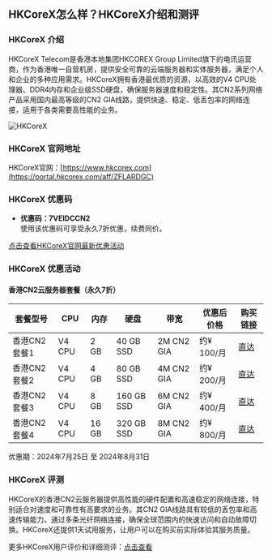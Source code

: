 ## HKCoreX怎么样？HKCoreX介绍和测评

### HKCoreX 介绍

HKCoreX Telecom是香港本地集团HKCOREX Group Limited旗下的电讯运营商，作为香港唯一自营机房，提供安全可靠的云端服务器和实体服务器，满足个人和企业的多种应用需求。HKCoreX拥有香港最优质的资源，以高效的V4 CPU处理器、DDR4内存和企业级SSD硬盘，确保服务器速度和稳定性。其CN2系列网络产品采用国内最高等级的CN2 GIA线路，提供快速、稳定、低丢包率的网络连接，适用于各类需要高性能的业务。

![HKCoreX](https://github.com/user-attachments/assets/410b11e4-bc45-451f-8260-cc1e198c4765)

### HKCoreX 官网地址

HKCoreX官网：[https://www.hkcorex.com](https://portal.hkcorex.com/aff/ZFLARDGC)

### HKCoreX 优惠码

- **优惠码：7VEIDCCN2**  
  使用该优惠码可享受永久7折优惠，续费同价。
  
[点击查看HKCoreX官网最新优惠活动](https://portal.hkcorex.com/aff/ZFLARDGC)

### HKCoreX 优惠活动

#### 香港CN2云服务器套餐（永久7折）

| 套餐型号       | CPU         | 内存     | 硬盘          | 带宽        | 优惠后价格 | 购买链接                                                                 |
|----------------|-------------|----------|---------------|-------------|-----------|--------------------------------------------------------------------------|
| 香港CN2套餐1   | V4 CPU      | 2 GB     | 40 GB SSD     | 2M CN2 GIA  | 约¥ 100/月 | [直达](https://portal.hkcorex.com/aff/ZFLARDGC)             |
| 香港CN2套餐2   | V4 CPU      | 4 GB     | 80 GB SSD     | 4M CN2 GIA  | 约¥ 200/月 | [直达](https://portal.hkcorex.com/aff/ZFLARDGC)             |
| 香港CN2套餐3   | V4 CPU      | 8 GB     | 160 GB SSD    | 6M CN2 GIA  | 约¥ 400/月 | [直达](https://portal.hkcorex.com/aff/ZFLARDGC)             |
| 香港CN2套餐4   | V4 CPU      | 16 GB    | 320 GB SSD    | 8M CN2 GIA  | 约¥ 800/月 | [直达](https://portal.hkcorex.com/aff/ZFLARDGC)             |

优惠期：2024年7月25日 至 2024年8月31日

### HKCoreX 评测

HKCoreX的香港CN2云服务器提供高性能的硬件配置和高速稳定的网络连接，特别适合对速度和可靠性有高要求的业务。其CN2 GIA线路具有较低的丢包率和高速传输能力。通过多条光纤网络连接，确保全球范围内的快速访问和自动故障切换。HKCoreX还提供1天试用服务，让用户可以在购买前实际体验其服务质量。

更多HKCoreX用户评价和详细测评：[点击查看](https://portal.hkcorex.com/aff/ZFLARDGC)

